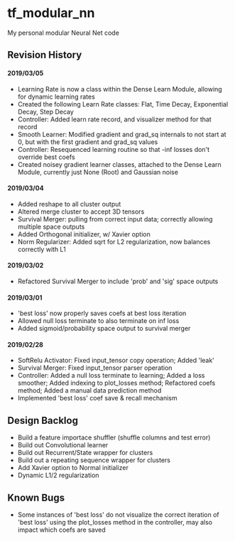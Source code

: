# tf_modular_nn
My personal modular Neural Net code

## Revision History

#### 2019/03/05
* Learning Rate is now a class within the Dense Learn Module, allowing for dynamic learning rates
* Created the following Learn Rate classes: Flat, Time Decay, Exponential Decay, Step Decay
* Controller: Added learn rate record, and visualizer method for that record
* Smooth Learner: Modified gradient and grad_sq internals to not start at 0, but with the first gradient and grad_sq values
* Controller: Resequenced learning routine so that -inf losses don't override best coefs
* Created noisey gradient learner classes, attached to the Dense Learn Module, currently just None (Root) and Gaussian noise

#### 2019/03/04
* Added reshape to all cluster output
* Altered merge cluster to accept 3D tensors
* Survival Merger: pulling from correct input data; correctly allowing multiple space outputs
* Added Orthogonal initializer, w/ Xavier option
* Norm Regularizer: Added sqrt for L2 regularization, now balances correctly with L1

#### 2019/03/02
* Refactored Survival Merger to include 'prob' and 'sig' space outputs

#### 2019/03/01
* 'best loss' now properly saves coefs at best loss iteration
* Allowed null loss terminate to also terminate on inf loss
* Added sigmoid/probability space output to survival merger

#### 2019/02/28
* SoftRelu Activator: Fixed input_tensor copy operation; Added 'leak'
* Survival Merger: Fixed input_tensor parser operation
* Controller: Added a null loss terminate to learning; Added a loss smoother; Added indexing to plot_losses method; Refactored coefs method; Added a manual data prediction method
* Implemented 'best loss' coef save & recall mechanism


## Design Backlog
* Build a feature importace shuffler (shuffle columns and test error)
* Build out Convolutional learner
* Build out Recurrent/State wrapper for clusters
* Build out a repeating sequence wrapper for clusters
* Add Xavier option to Normal initializer
* Dynamic L1/2 regularization


## Known Bugs
* Some instances of 'best loss' do not visualize the correct iteration of 'best loss' using the plot_losses method in the controller, may also impact which coefs are saved